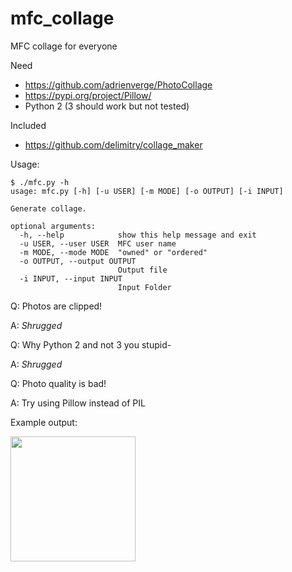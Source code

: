 # mfc_collage
MFC collage for everyone

Need
- https://github.com/adrienverge/PhotoCollage
- https://pypi.org/project/Pillow/
- Python 2 (3 should work but not tested)

Included
- https://github.com/delimitry/collage_maker

Usage:
```
$ ./mfc.py -h
usage: mfc.py [-h] [-u USER] [-m MODE] [-o OUTPUT] [-i INPUT]

Generate collage.

optional arguments:
  -h, --help            show this help message and exit
  -u USER, --user USER  MFC user name
  -m MODE, --mode MODE  "owned" or "ordered"
  -o OUTPUT, --output OUTPUT
                        Output file
  -i INPUT, --input INPUT
                        Input Folder
```

Q: Photos are clipped!

A: *Shrugged* 

Q: Why Python 2 and not 3 you stupid-

A: *Shrugged*

Q: Photo quality is bad!

A: Try using Pillow instead of PIL

Example output:

<img src="https://i.imgur.com/XLJnbVf.jpg" data-canonical-src="https://i.imgur.com/XLJnbVf.jpg" width="200">

